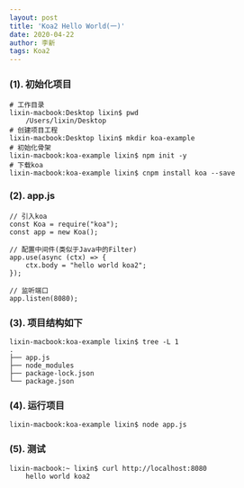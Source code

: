 ```yaml
---
layout: post
title: 'Koa2 Hello World(一)'
date: 2020-04-22
author: 李新
tags: Koa2
---
```


### (1). 初始化项目
```
# 工作目录
lixin-macbook:Desktop lixin$ pwd
	/Users/lixin/Desktop
# 创建项目工程
lixin-macbook:Desktop lixin$ mkdir koa-example
# 初始化骨架
lixin-macbook:koa-example lixin$ npm init -y
# 下载koa
lixin-macbook:koa-example lixin$ cnpm install koa --save
```
### (2). app.js
```
// 引入koa
const Koa = require("koa");
const app = new Koa();

// 配置中间件(类似于Java中的Filter)
app.use(async (ctx) => {
    ctx.body = "hello world koa2";
});

// 监听端口
app.listen(8080);
```
### (3). 项目结构如下
```
lixin-macbook:koa-example lixin$ tree -L 1
.
├── app.js
├── node_modules
├── package-lock.json
└── package.json

```
### (4). 运行项目
```
lixin-macbook:koa-example lixin$ node app.js
```
### (5). 测试
```
lixin-macbook:~ lixin$ curl http://localhost:8080
	hello world koa2
```
